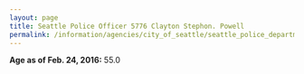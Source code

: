 ```yaml
---
layout: page
title: Seattle Police Officer 5776 Clayton Stephon. Powell
permalink: /information/agencies/city_of_seattle/seattle_police_department/copbook/5776/
---
```


**Age as of Feb. 24, 2016:** 55.0
